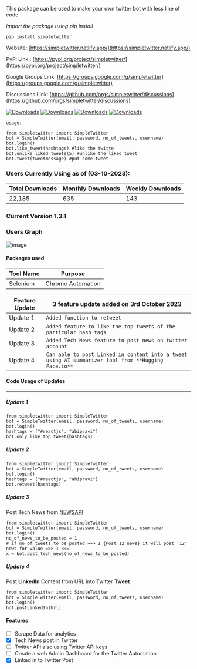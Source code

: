 This package can be used to make your own twitter bot with less line of code <br />

_import the package using pip install_ <br />

`pip install simpletwitter`

Website: [https://simpletwitter.netlify.app/](https://simpletwitter.netlify.app/)


PyPi Link :
[https://pypi.org/project/simpletwitter/](https://pypi.org/project/simpletwitter/)

Google Groups Link: 
[https://groups.google.com/g/simpletwitter](https://groups.google.com/g/simpletwitter)

Discussions Link:
[https://github.com/orgs/simpletwitter/discussions](https://github.com/orgs/simpletwitter/discussions)

[![Downloads](https://static.pepy.tech/personalized-badge/simpletwitter?period=total&units=international_system&left_color=black&right_color=brightgreen&left_text=Users%20Total)](https://pepy.tech/project/simpletwitter)
[![Downloads](https://static.pepy.tech/personalized-badge/simpletwitter?period=month&units=international_system&left_color=black&right_color=brightgreen&left_text=Users%20This%20Month)](https://pepy.tech/project/simpletwitter)
[![Downloads](https://static.pepy.tech/personalized-badge/simpletwitter?period=week&units=international_system&left_color=black&right_color=brightgreen&left_text=Users%20This%20Week)](https://pepy.tech/project/simpletwitter)
[![Downloads](https://static.pepy.tech/personalized-badge/simpletwitter?period=total&units=none&left_color=black&right_color=brightgreen&left_text=User%20in%20Numbers)](https://pepy.tech/project/simpletwitter)

`usage:`

```
from simpletwitter import SimpleTwitter
bot = SimpleTwitter(email, password, no_of_tweets, username)
bot.login()
bot.like_tweet(hashtags) #like the twitte
bot.unlike_liked_tweets(5) #unlike the liked tweet
bot.tweet(tweetmessage) #put some tweet
```

### Users Currently Using as of (03-10-2023):

| **Total Downloads** | **Monthly Downloads** | **Weekly Downloads** |
| ------------------- | --------------------- | -------------------- |
| 22,185             | 635                   | 143                  |

### Current Version 1.3.1

### Users Graph

![image](https://github.com/pravee42/simpletwitter/assets/65100038/08ac5b6c-5137-482e-8824-ff712a177379)

#### Packages used

| **Tool Name** | **Purpose**       |
| ------------- | ----------------- |
| Selenium      | Chrome Automation |

| Feature Update | 3 feature update added on 3rd October 2023                               |
| -------------- | ------------------------------------------------------------------ |
| Update 1       | `Added function to retweet`                                        |
| Update 2       | `Added feature to like the top tweets of the particular hash tags` |
| Update 3       | `Added Tech News feature to post news on twitter account` |
| Update 4       | `Can able to post Linked in content into a tweet using AI summarizer tool from **Hugging Face.io**` |

#### Code Usage of Updates

---

##### Update 1

```
from simpletwitter import SimpleTwitter
bot = SimpleTwitter(email, password, no_of_tweets, username)
bot.login()
hashtags = ["#reactjs", "abipravi"]
bot.only_like_top_tweet(hashtags)
```

##### Update 2

```
from simpletwitter import SimpleTwitter
bot = SimpleTwitter(email, password, no_of_tweets, username)
bot.login()
hashtags = ["#reactjs", "abipravi"]
bot.retweet(hashtags)
```

##### Update 3

Post Tech News from [NEWSAPI](https://newsapi-abipravi.herokuapp.com/tech)

```
from simpletwitter import SimpleTwitter
bot = SimpleTwitter(email, password, no_of_tweets, username)
bot.login()
no_of_news_to_be_posted = 1
# if no of tweets to be posted ==> 1 {Post 12 news} it will post '12' news for value =>> 1 <<=
x = bot.post_tech_news(no_of_news_to_be_posted)
```

##### Update 4

Post **LinkedIn** Content from URL into Twitter **Tweet**

```
from simpletwitter import SimpleTwitter
bot = SimpleTwitter(email, password, no_of_tweets, username)
bot.login()
bot.postLinkedIn(Url)
```

#### Features

- [ ] Scrape Data for analytics
- [x] Tech News post in Twitter
- [ ] Twitter APi also using Twitter API keys
- [ ] Create a web Admin Dashboard for the Twitter Automation
- [x] Linked in to Twitter Post
